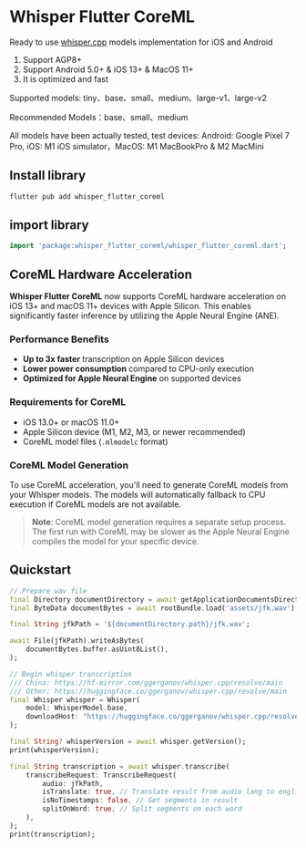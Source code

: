 # Whisper Flutter CoreML


Ready to use [whisper.cpp](https://github.com/ggerganov/whisper.cpp) models implementation for iOS
and Android

1. Support AGP8+
2. Support Android 5.0+ & iOS 13+ & MacOS 11+
3. It is optimized and fast

Supported models: tiny、base、small、medium、large-v1、large-v2

Recommended Models：base、small、medium

All models have been actually tested, test devices: Android: Google Pixel 7 Pro, iOS: M1 iOS
simulator，MacOS: M1 MacBookPro & M2 MacMini

## Install library

```bash
flutter pub add whisper_flutter_coreml
```

## import library

```dart
import 'package:whisper_flutter_coreml/whisper_flutter_coreml.dart';
```

## CoreML Hardware Acceleration

**Whisper Flutter CoreML** now supports CoreML hardware acceleration on iOS 13+ and macOS 11+ devices with Apple Silicon. This enables significantly faster inference by utilizing the Apple Neural Engine (ANE).

### Performance Benefits

- **Up to 3x faster** transcription on Apple Silicon devices
- **Lower power consumption** compared to CPU-only execution
- **Optimized for Apple Neural Engine** on supported devices

### Requirements for CoreML

- iOS 13.0+ or macOS 11.0+
- Apple Silicon device (M1, M2, M3, or newer recommended)
- CoreML model files (`.mlmodelc` format)

### CoreML Model Generation

To use CoreML acceleration, you'll need to generate CoreML models from your Whisper models. The models will automatically fallback to CPU execution if CoreML models are not available.

> **Note**: CoreML model generation requires a separate setup process. The first run with CoreML may be slower as the Apple Neural Engine compiles the model for your specific device.

## Quickstart

```dart
// Prepare wav file
final Directory documentDirectory = await getApplicationDocumentsDirectory();
final ByteData documentBytes = await rootBundle.load('assets/jfk.wav');

final String jfkPath = '${documentDirectory.path}/jfk.wav';

await File(jfkPath).writeAsBytes(
    documentBytes.buffer.asUint8List(),
);

// Begin whisper transcription
/// China: https://hf-mirror.com/ggerganov/whisper.cpp/resolve/main
/// Other: https://huggingface.co/ggerganov/whisper.cpp/resolve/main
final Whisper whisper = Whisper(
    model: WhisperModel.base,
    downloadHost: "https://huggingface.co/ggerganov/whisper.cpp/resolve/main"
);

final String? whisperVersion = await whisper.getVersion();
print(whisperVersion);

final String transcription = await whisper.transcribe(
    transcribeRequest: TranscribeRequest(
        audio: jfkPath,
        isTranslate: true, // Translate result from audio lang to english text
        isNoTimestamps: false, // Get segments in result
        splitOnWord: true, // Split segments on each word 
    ),
);
print(transcription);
```
